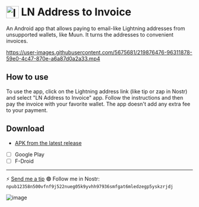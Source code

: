 # <img src="https://raw.githubusercontent.com/Radiokot/ln-addr-to-invoice/main/app/src/main/res/mipmap-hdpi/ic_launcher.png" alt="Icon" style="vertical-align: bottom; height: 1.2em;"/> LN Address to Invoice
An Android app that allows paying to email-like Lightning addresses from unsupported wallets, like Muun. It turns the addresses to convenient invoices.

https://user-images.githubusercontent.com/5675681/219876476-96311878-59e0-4c47-870e-a6a87d0a2a33.mp4

## How to use
To use the app, click on the Lightning address link (like tip or zap in Nostr) and select "LN Address to Invoice" app. Follow the instructions and then pay the invoice with your favorite wallet. The app doesn't add any extra fee to your payment.

## Download
- [APK from the latest release](https://github.com/Radiokot/ln-addr-to-invoice/releases)
- [ ] Google Play
- [ ] F-Droid

---
⚡ [Send me a tip](https://iris.to/radiokot@nostr.21ideas.org)  🟣 Follow me in Nostr: `npub12358n500vfnf9j522nueg05k9yvhh97936smfgat6mledzegp5yskzrjdj`

![image](https://user-images.githubusercontent.com/5675681/219876946-56ae7af0-6bec-4744-a2fa-f061e584e9cc.png)
